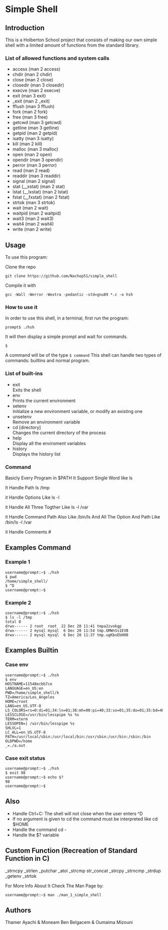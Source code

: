 # Simple Shell

## Introduction

This is a Holberton School project that consists of making our own simple shell with a limited amount of functions from the standard library.

### List of allowed functions and system calls

- access (man 2 access)
- chdir (man 2 chdir)
- close (man 2 close)
- closedir (man 3 closedir)
- execve (man 2 execve)
- exit (man 3 exit)
- \_exit (man 2 \_exit)
- fflush (man 3 fflush)
- fork (man 2 fork)
- free (man 3 free)
- getcwd (man 3 getcwd)
- getline (man 3 getline)
- getpid (man 2 getpid)
- isatty (man 3 isatty)
- kill (man 2 kill)
- malloc (man 3 malloc)
- open (man 2 open)
- opendir (man 3 opendir)
- perror (man 3 perror)
- read (man 2 read)
- readdir (man 3 readdir)
- signal (man 2 signal)
- stat (\_\_xstat) (man 2 stat)
- lstat (\_\_lxstat) (man 2 lstat)
- fstat (\_\_fxstat) (man 2 fstat)
- strtok (man 3 strtok)
- wait (man 2 wait)
- waitpid (man 2 waitpid)
- wait3 (man 2 wait3)
- wait4 (man 2 wait4)
- write (man 2 write)

## Usage

To use this program:

Clone the repo

    git clone https://github.com/Nachop51/simple_shell

Compile it with

    gcc -Wall -Werror -Wextra -pedantic -std=gnu89 *.c -o hsh

### How to use it

In order to use this shell, in a terminal, first run the program:

`prompt$ ./hsh`

It will then display a simple prompt and wait for commands.

`$`

A command will be of the type `$ command`
This shell can handle two types of commands: builtins and normal program.

### List of built-ins

- exit  
   Exits the shell
- env  
   Prints the current environment
- setenv  
   Initialize a new environment variable, or modify an existing one
- unsetenv  
   Remove an environment variable
- cd [directory]  
   Changes the current directory of the process
- help  
   Display all the enviroment variables
- history  
   Displays the history list

### Command

Basicly Every Program in $PATH It Support Single Word like ls

It Handle Path ls /tmp

it Handle Options Like ls -l

it Handle All Three Togther Like ls -l /var

it Handle Command Path Also Like /bin/ls And All The Option And Path Like /bin/ls -l /var

it Handle Comments #

## Examples Command

### Example 1

    username@prompt:~$ ./hsh
    $ pwd
    /home/simple_shell/
    $ ^D
    username@prompt:~$

### Example 2

    username@prompt:~$ ./hsh
    $ ls -l /tmp
    total 0
    drwx------ 2 root  root  22 Dec 20 11:41 tmpa2zvokgp
    drwx------ 2 mysql mysql  6 Dec 20 11:54 tmp.GMWnSs1EVB
    drwx------ 2 mysql mysql  6 Dec 20 11:37 tmp.ugKboEbH00

## Examples Builtin

### Case env

    username@prompt:~$ ./hsh
    $ env
    HOSTNAME=11548ecbb7ce
    LANGUAGE=en_US:en
    PWD=/home/simple_shell/k
    TZ=America/Los_Angeles
    HOME=/root
    LANG=en_US.UTF-8
    LS_COLORS=rs=0:di=01;34:ln=01;36:mh=00:pi=40;33:so=01;35:do=01;35:bd=40;33;01:cd=40;33;01:or=40;31;01:mi=00:su=37;41:sg=30;43:ca=30;41:tw=30;42:ow=34;42:st=37;44:ex=01;32:*.tar=01;31:*.tgz=01;31:*.arc=01;31:*.arj=01;31:*.taz=01;31:*.lha=01;31:*.lz4=01;31:*.lzh=01;31:*.lzma=01;31:*.tlz=01;31:*.txz=01;31:*.tzo=01;31:*.t7z=01;31:*.zip=01;31:*.z=01;31:*.dz=01;31:*.gz=01;31:*.lrz=01;31:*.lz=01;31:*.lzo=01;31:*.xz=01;31:*.zst=01;31:*.tzst=01;31:*.bz2=01;31:*.bz=01;31:*.tbz=01;31:*.tbz2=01;31:*.tz=01;31:*.deb=01;31:*.rpm=01;31:*.jar=01;31:*.war=01;31:*.ear=01;31:*.sar=01;31:*.rar=01;31:*.alz=01;31:*.ace=01;31:*.zoo=01;31:*.cpio=01;31:*.7z=01;31:*.rz=01;31:*.cab=01;31:*.wim=01;31:*.swm=01;31:*.dwm=01;31:*.esd=01;31:*.jpg=01;35:*.jpeg=01;35:*.mjpg=01;35:*.mjpeg=01;35:*.gif=01;35:*.bmp=01;35:*.pbm=01;35:*.pgm=01;35:*.ppm=01;35:*.tga=01;35:*.xbm=01;35:*.xpm=01;35:*.tif=01;35:*.tiff=01;35:*.png=01;35:*.svg=01;35:*.svgz=01;35:*.mng=01;35:*.pcx=01;35:*.mov=01;35:*.mpg=01;35:*.mpeg=01;35:*.m2v=01;35:*.mkv=01;35:*.webm=01;35:*.ogm=01;35:*.mp4=01;35:*.m4v=01;35:*.mp4v=01;35:*.vob=01;35:*.qt=01;35:*.nuv=01;35:*.wmv=01;35:*.asf=01;35:*.rm=01;35:*.rmvb=01;35:*.flc=01;35:*.avi=01;35:*.fli=01;35:*.flv=01;35:*.gl=01;35:*.dl=01;35:*.xcf=01;35:*.xwd=01;35:*.yuv=01;35:*.cgm=01;35:*.emf=01;35:*.ogv=01;35:*.ogx=01;35:*.aac=00;36:*.au=00;36:*.flac=00;36:*.m4a=00;36:*.mid=00;36:*.midi=00;36:*.mka=00;36:*.mp3=00;36:*.mpc=00;36:*.ogg=00;36:*.ra=00;36:*.wav=00;36:*.oga=00;36:*.opus=00;36:*.spx=00;36:*.xspf=00;36:
    LESSCLOSE=/usr/bin/lesspipe %s %s
    TERM=xterm
    LESSOPEN=| /usr/bin/lesspipe %s
    SHLVL=1
    LC_ALL=en_US.UTF-8
    PATH=/usr/local/sbin:/usr/local/bin:/usr/sbin:/usr/bin:/sbin:/bin
    OLDPWD=/home
    _=./a.out

### Case exit status

    username@prompt:~$ ./hsh
    $ exit 98
    username@prompt:~$ echo $?
    98
    username@prompt:~$

## Also

- Handle Ctrl+C: The shell will not close when the user enters ^D
- If no argument is given to cd the command must be interpreted like cd $HOME
- Handle the command cd -
- Handle the $? variable

## Custom Function (Recreation of Standard Function in C)

\_strncpy
\_strlen
\_putchar
\_atoi
\_strcmp
str_concat
\_strcpy
\_strncmp
\_strdup
\_getenv
\_strtok

For More Info About It Check The Man Page by:

    username@prompt:~$ man ./man_1_simple_shell

## Authors

Thamer Ayachi & Moneam Ben Belgacem & Oumaima Mizouni
